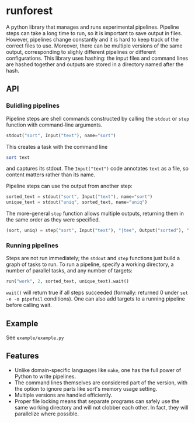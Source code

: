 # runforest

A python library that manages and runs experimental pipelines.  Pipeline steps can take a long time to run, so it is important to save output in files.  However, pipelines change constantly and it is hard to keep track of the correct files to use.  Moreover, there can be multiple versions of the same output, corresponding to slighly different pipelines or different configurations.  This library uses hashing: the input files and command lines are hashed together and outputs are stored in a directory named after the hash.

## API

### Bulidling pipelines

Pipeline steps are shell commands constructed by calling the `stdout` or `step` function with command-line arguments.
```python
stdout("sort", Input("text"), name="sort")
```
This creates a task with the command line
```bash
sort text
```
and captures its stdout.  The `Input("text")` code annotates `text` as a file, so content matters rather than its name.

Pipeline steps can use the output from another step:
```python
sorted_text = stdout("sort", Input("text"), name="sort")
unique_text = stdout("uniq", sorted_text, name="uniq")
```

The more-general `step` function allows multiple outputs, returning them in the same order as they were specified.
```python
(sort, uniq) = step("sort", Input("text"), "|tee", Output("sorted"), "|uniq >", Output("unique"), name="sortuniq")
```

### Running pipelines
Steps are not run immediately; the `stdout` and `step` functions just build a graph of tasks to run.  To run a pipeline, specify a working directory, a number of parallel tasks, and any number of targets:
```python
run("work", 2, sorted_text, unique_text).wait()
```
`wait()` will return true if all steps succeeded (formally: returned 0 under `set -e -o pipefail` conditions).  One can also add targets to a running pipeline before calling wait.

## Example
See `example/example.py`

## Features
- Unlike domain-specific languages like `make`, one has the full power of Python to write pipelines.
- The command lines themselves are considered part of the version, with the option to ignore parts like sort's memory usage setting.
- Multiple versions are handled efficiently.
- Proper file locking means that separate programs can safely use the same working directory and will not clobber each other.  In fact, they will parallelize where possible.
